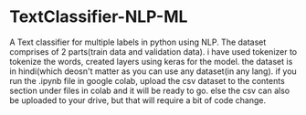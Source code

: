 # TextClassifier-NLP-ML
A Text classifier for multiple labels in python using NLP.
The dataset comprises of 2 parts(train data and validation data).
i have used tokenizer to tokenize the words, created layers using keras for the model.
the dataset is in hindi(which deosn't matter as you can use any dataset(in any lang). 
if you run the .ipynb file in google colab, upload the csv dataset to the contents section under files in colab and it will be ready to go.
else the csv can also be uploaded to your drive, but that will require a bit of code change.
